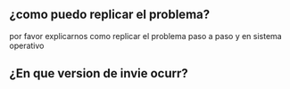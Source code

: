 ## ¿como puedo replicar el problema?
por favor explicarnos como replicar el   problema  paso a paso y en sistema operativo 
## ¿En que version de invie ocurr?
